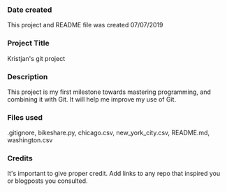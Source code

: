 ### Date created
This project and README file was created 07/07/2019

### Project Title
Kristjan's git project

### Description
This project is my first milestone towards mastering programming, and combining it with Git. It will help me improve my use of Git.

### Files used
.gitignore, bikeshare.py, chicago.csv, new_york_city.csv, README.md, washington.csv

### Credits
It's important to give proper credit. Add links to any repo that inspired you or blogposts you consulted.

